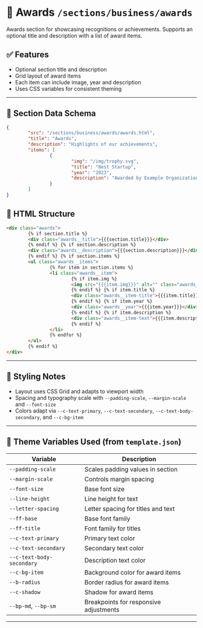 # 📂 Awards `/sections/business/awards`

Awards section for showcasing recognitions or achievements. Supports an optional title and description with a list of award items.

## ✅ Features

- Optional section title and description
- Grid layout of award items
- Each item can include image, year and description
- Uses CSS variables for consistent theming

---

## 🗾 Section Data Schema

```json
{
        "src": "/sections/business/awards/awards.html",
        "title": "Awards",
        "description": "Highlights of our achievements",
        "items": [
                {
                        "img": "/img/trophy.svg",
                        "title": "Best Startup",
                        "year": "2023",
                        "description": "Awarded by Example Organization"
                }
        ]
}
```

## 🧱 HTML Structure

```html
<div class="awards">
        {% if section.title %}
        <div class="awards__title">{{{section.title}}}</div>
        {% endif %} {% if section.description %}
        <div class="awards__description">{{{section.description}}}</div>
        {% endif %} {% if section.items %}
        <ul class="awards__items">
                {% for item in section.items %}
                <li class="awards__item">
                        {% if item.img %}
                        <img src="{{{item.img}}}" alt="" class="awards__img" />
                        {% endif %} {% if item.title %}
                        <div class="awards__item-title">{{{item.title}}}</div>
                        {% endif %} {% if item.year %}
                        <div class="awards__year">{{{item.year}}}</div>
                        {% endif %} {% if item.description %}
                        <div class="awards__item-text">{{{item.description}}}</div>
                        {% endif %}
                </li>
                {% endfor %}
        </ul>
        {% endif %}
</div>
```

---

## 🌈 Styling Notes

- Layout uses CSS Grid and adapts to viewport width
- Spacing and typography scale with `--padding-scale`, `--margin-scale` and `--font-size`
- Colors adapt via `--c-text-primary`, `--c-text-secondary`, `--c-text-body-secondary`, and `--c-bg-item`

---

## 🧰 Theme Variables Used (from `template.json`)

| Variable                  | Description                             |
| ------------------------- | --------------------------------------- |
| `--padding-scale`         | Scales padding values in section        |
| `--margin-scale`          | Controls margin spacing                 |
| `--font-size`             | Base font size                          |
| `--line-height`           | Line height for text                    |
| `--letter-spacing`        | Letter spacing for titles and text      |
| `--ff-base`               | Base font family                        |
| `--ff-title`              | Font family for titles                  |
| `--c-text-primary`        | Primary text color                      |
| `--c-text-secondary`      | Secondary text color                    |
| `--c-text-body-secondary` | Description text color                  |
| `--c-bg-item`             | Background color for award items        |
| `--b-radius`              | Border radius for award items           |
| `--c-shadow`              | Shadow for award items                  |
| `--bp-md`, `--bp-sm`      | Breakpoints for responsive adjustments  |

---
